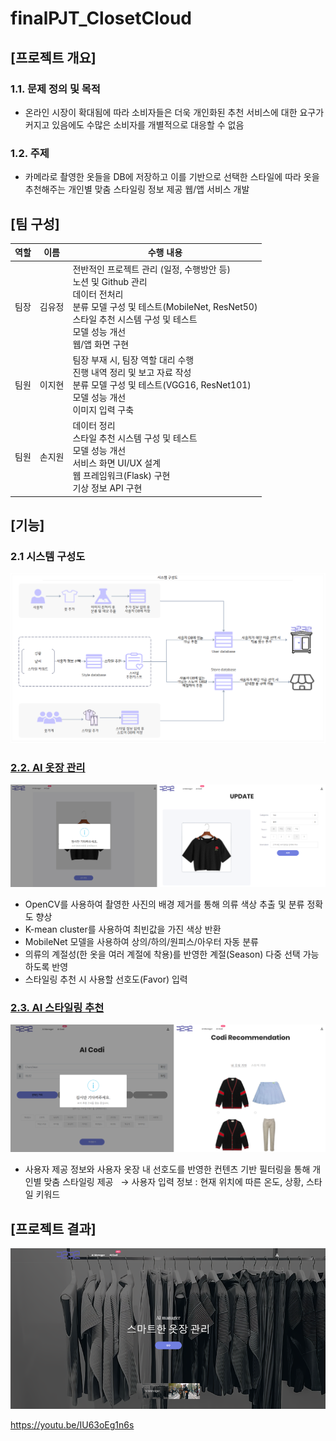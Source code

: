 # finalPJT_ClosetCloud

## [프로젝트 개요]

### 1.1. 문제 정의 및 목적

- 온라인 시장이 확대됨에 따라 소비자들은 더욱 개인화된 추천 서비스에 대한 요구가 커지고 있음에도 수많은 소비자를 개별적으로 대응할 수 없음

### 1.2. 주제

- 카메라로 촬영한 옷들을 DB에 저장하고 이를 기반으로 선택한 스타일에 따라 옷을 추천해주는 개인별 맞춤 스타일링 정보 제공 웹/앱 서비스 개발

## [팀 구성]

| 역할 | 이름   | 수행 내용                                                    |
| ---- | ------ | ------------------------------------------------------------ |
| 팀장 | 김유정 | 전반적인 프로젝트 관리 (일정, 수행방안 등)<br/>노션 및 Github 관리<br/>데이터 전처리<br/>분류 모델 구성 및 테스트(MobileNet, ResNet50)<br/>스타일 추천 시스템 구성 및 테스트<br/>모델 성능 개선<br/>웹/앱 화면 구현 |
| 팀원 | 이지현 | 팀장 부재 시, 팀장 역할 대리 수행<br/>진행 내역 정리 및  보고 자료 작성<br/>분류 모델 구성 및 테스트(VGG16, ResNet101)<br/>모델 성능 개선<br/>이미지 입력 구축 |
| 팀원 | 손지원 | 데이터 정리<br/>스타일 추천 시스템  구성 및 테스트<br/>모델 성능 개선<br/>서비스 화면 UI/UX 설계<br/>웹 프레임워크(Flask) 구현<br />기상 정보 API 구현 |

## [기능]
### 2.1 시스템 구성도
![시스템구성도.png](_document/시스템구성도.png)

### [2.2. AI 옷장 관리](https://github.com/sara4kyj/finalPJT_ClosetCloud/blob/80a87b26f639850c02b86a679666450c000488cf/04_flask/cloth_image_preprocessing.py)
![의류 분류.png](_document/의류분류.png)
- OpenCV를 사용하여 촬영한 사진의 배경 제거를 통해 의류 색상 추출 및 분류 정확도 향상 
- K-mean cluster를 사용하여 최빈값을 가진 색상 반환 
- MobileNet 모델을 사용하여 상의/하의/원피스/아우터 자동 분류 
- 의류의 계절성(한 옷을 여러 계절에 착용)를 반영한 계절(Season) 다중 선택 가능하도록 반영 
- 스타일링 추천 시 사용할 선호도(Favor) 입력

### [2.3. AI 스타일링 추천](https://github.com/sara4kyj/finalPJT_ClosetCloud/blob/80a87b26f639850c02b86a679666450c000488cf/04_flask/recommend.py)
![스타일링추천부.png](_document/스타일링추천부.png)
- 사용자 제공 정보와 사용자 옷장 내 선호도를 반영한 컨텐츠 기반 필터링을 통해 개인별 맞춤 스타일링 제공
  → 사용자 입력 정보 : 현재 위치에 따른 온도, 상황, 스타일 키워드

## [프로젝트 결과]

![image-20220624013948289](_document/image-20220624013948289.png)

https://youtu.be/IU63oEg1n6s